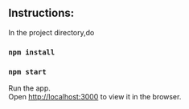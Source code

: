 
## Instructions:

In the project directory,do
### `npm install`

### `npm start`

Run the app.<br />
Open [http://localhost:3000](http://localhost:3000) to view it in the browser.


